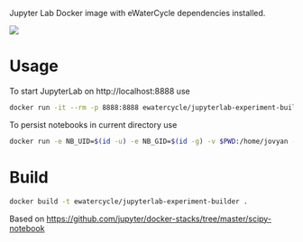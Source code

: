 Jupyter Lab Docker image with eWaterCycle dependencies installed.

[![](https://images.microbadger.com/badges/version/ewatercycle/jupyterlab-experiment-builder.svg)](https://hub.docker.com/r/ewatercycle/jupyterlab-experiment-builder/)

# Usage

To start JupyterLab on http://localhost:8888 use
```bash
docker run -it --rm -p 8888:8888 ewatercycle/jupyterlab-experiment-builder
```

To persist notebooks in current directory use
```bash
docker run -e NB_UID=$(id -u) -e NB_GID=$(id -g) -v $PWD:/home/jovyan -it --rm -p 8888:8888 ewatercycle/jupyterlab-experiment-builder
```

# Build

```bash
docker build -t ewatercycle/jupyterlab-experiment-builder .
```

Based on https://github.com/jupyter/docker-stacks/tree/master/scipy-notebook
